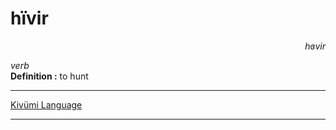 
# hïvir

<div align="right"><i>hɞvir</i></div>

*verb*  
**Definition :** to hunt  

---

[Kivümi Language](../README.md)

---
